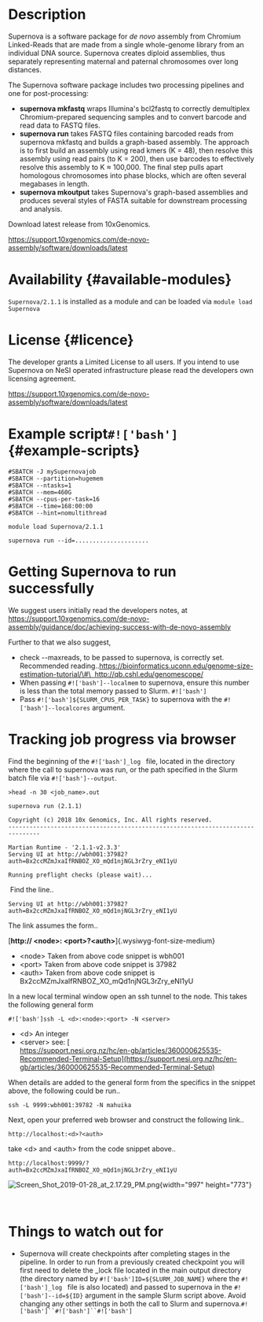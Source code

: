 Description
===========

Supernova is a software package for *de novo* assembly from Chromium
Linked-Reads that are made from a single whole-genome library from an
individual DNA source. Supernova creates diploid assemblies, thus
separately representing maternal and paternal chromosomes over long
distances.

The Supernova software package includes two processing pipelines and one
for post-processing:

-   **supernova mkfastq** wraps Illumina\'s bcl2fastq to correctly
    demultiplex Chromium-prepared sequencing samples and to convert
    barcode and read data to FASTQ files.
-   **supernova run** takes FASTQ files containing barcoded reads from
    supernova mkfastq and builds a graph-based assembly. The approach is
    to first build an assembly using read kmers (K = 48), then resolve
    this assembly using read pairs (to K = 200), then use barcodes to
    effectively resolve this assembly to K ≈ 100,000. The final step
    pulls apart homologous chromosomes into phase blocks, which are
    often several megabases in length.
-   **supernova mkoutput** takes Supernova\'s graph-based assemblies and
    produces several styles of FASTA suitable for downstream processing
    and analysis.

Download latest release from 10xGenomics.

<https://support.10xgenomics.com/de-novo-assembly/software/downloads/latest>

Availability {#available-modules}
============

`Supernova/2.1.1` is installed as a module and can be loaded via
`module load Supernova`

License {#licence}
=======

The developer grants a Limited License to all users. If you intend to
use Supernova on NeSI operated infrastructure please read the developers
own licensing agreement.

<https://support.10xgenomics.com/de-novo-assembly/software/downloads/latest>

Example script`#!['bash']` {#example-scripts}
==========================

    #SBATCH -J mySupernovajob
    #SBATCH --partition=hugemem
    #SBATCH --ntasks=1
    #SBATCH --mem=460G
    #SBATCH --cpus-per-task=16
    #SBATCH --time=168:00:00
    #SBATCH --hint=nomultithread

    module load Supernova/2.1.1

    supernova run --id=.....................

Getting Supernova to run successfully
=====================================

We suggest users initially read the developers notes, at
<https://support.10xgenomics.com/de-novo-assembly/guidance/doc/achieving-success-with-de-novo-assembly>

Further to that we also suggest,

-   check \--maxreads, to be passed to supernova, is correctly set.
    Recommended
    reading..[https://bioinformatics.uconn.edu/genome-size-estimation-tutorial/\#\
     ](https://bioinformatics.uconn.edu/genome-size-estimation-tutorial/#)<http://qb.cshl.edu/genomescope/>
-   When passing `#!['bash']--localmem` to supernova, ensure this number
    is less than the total memory passed to Slurm. `#!['bash']`
-   Pass `#!['bash']${SLURM_CPUS_PER_TASK}` to supernova with the
    `#!['bash']--localcores` argument.

Tracking job progress via browser
=================================

Find the beginning of the `#!['bash']_log ` file, located in the
directory where the call to supernova was run, or the path specified in
the Slurm batch file via `#!['bash']--output`.

    >head -n 30 <job_name>.out

    supernova run (2.1.1)

    Copyright (c) 2018 10x Genomics, Inc. All rights reserved.
    -------------------------------------------------------------------------------

    Martian Runtime - '2.1.1-v2.3.3'
    Serving UI at http://wbh001:37982?auth=Bx2ccMZmJxaIfRNBOZ_XO_mQd1njNGL3rZry_eNI1yU

    Running preflight checks (please wait)...

 Find the line..

    Serving UI at http://wbh001:37982?auth=Bx2ccMZmJxaIfRNBOZ_XO_mQd1njNGL3rZry_eNI1yU 

The link assumes the form..

[**http:// \<node\>: \<port\>?\<auth\>**]{.wysiwyg-font-size-medium}

-   \<node\> Taken from above code snippet is wbh001
-   \<port\> Taken from above code snippet is 37982
-   \<auth\> Taken from above code snippet is
    Bx2ccMZmJxaIfRNBOZ\_XO\_mQd1njNGL3rZry\_eNI1yU 

In a new local terminal window open an ssh tunnel to the node. This
takes the following general form

`#!['bash']ssh -L <d>:<node>:<port> -N <server>`

-   \<d\> An integer
-   \<server\> see: [\
    https://support.nesi.org.nz/hc/en-gb/articles/360000625535-Recommended-Terminal-Setup](https://support.nesi.org.nz/hc/en-gb/articles/360000625535-Recommended-Terminal-Setup)

When details are added to the general form from the specifics in the
snippet above, the following could be run..

    ssh -L 9999:wbh001:39782 -N mahuika

Next, open your preferred web browser and construct the following link..

    http://localhost:<d>?<auth>

take \<d\> and \<auth\> from the code snippet above..

    http://localhost:9999/?auth=Bx2ccMZmJxaIfRNBOZ_XO_mQd1njNGL3rZry_eNI1yU

![Screen\_Shot\_2019-01-28\_at\_2.17.29\_PM.png](https://support.nesi.org.nz/hc/article_attachments/360001587555/Screen_Shot_2019-01-28_at_2.17.29_PM.png){width="997"
height="773"}

 

Things to watch out for
=======================

-   Supernova will create checkpoints after completing stages in the
    pipeline. In order to run from a previously created checkpoint you
    will first need to delete the \_lock file located in the main output
    directory (the directory named by `#!['bash']ID=${SLURM_JOB_NAME}`
    where the `#!['bash']_log ` file is also located) and passed to
    supernova in the `#!['bash']--id=${ID}` argument in the sample Slurm
    script above. Avoid changing any other settings in both the call to
    Slurm and supernova.`#!['bash']``#!['bash']``#!['bash']`
